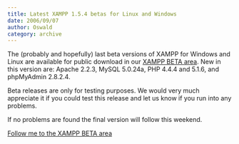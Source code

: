 ```yaml
---
title: Latest XAMPP 1.5.4 betas for Linux and Windows
date: 2006/09/07
author: Oswald
category: archive
---
```


The (probably and hopefully) last beta versions of XAMPP for Windows and Linux are available for public download in our  [XAMPP BETA area](http://www.apachefriends.org/en/xampp-beta.html). New in this version are: Apache 2.2.3, MySQL 5.0.24a, PHP 4.4.4 and 5.1.6, and phpMyAdmin 2.8.2.4. 

Beta releases are only for testing purposes. We would very much appreciate it if you could test this release and let us know if you run into any problems. 

If no problems are found the final version will follow this weekend.

[Follow me to the XAMPP BETA area](http://www.apachefriends.org/en/xampp-beta.html)
